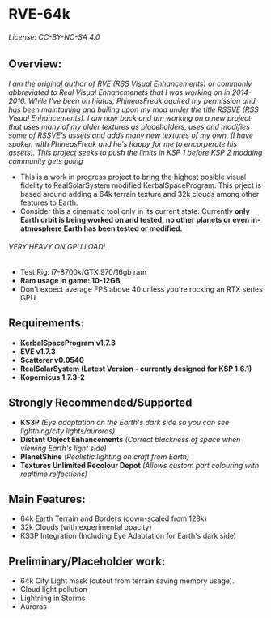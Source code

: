   # RVE-64k
  ###### License: CC-BY-NC-SA 4.0

  ## Overview:

*I am the original author of RVE (RSS Visual Enhancements) or commonly abbreviated to Real Visual Enhancmenets that I was working on in 2014-2016. While I've been on hiatus, PhineasFreak aquired my permission and has been maintaining and builing upon my mod under the title RSSVE (RSS Visual Enhancements). I am now back and am working on a new project that uses many of my older textures as placeholders, uses and modifies some of RSSVE's assets and adds many new textures of my own. (I have spoken with PhineasFreak and he's happy for me to encorperate his assets). This project seeks to push the limits in KSP 1 before KSP 2 modding community gets going*

  - This is a work in progress project to bring the highest posible visual fidelity to RealSolarSystem modified KerbalSpaceProgram.
This prject is based around adding a 64k terrain texture and 32k clouds among other features to Earth.
  - Consider this a cinematic tool only in its current state: Currently __only Earth orbit is being worked on and tested, no other planets or even in-atmosphere Earth has been tested or modified.__

  ###### VERY HEAVY ON GPU LOAD!

  - Test Rig: i7-8700k/GTX 970/16gb ram
  - __Ram usage in game: 10-12GB__
  - Don't expect average FPS above 40 unless you're rocking an RTX series GPU

  ## Requirements:

  - __KerbalSpaceProgram v1.7.3__
  - __EVE v1.7.3__
  - __Scatterer v0.0540__
  - __RealSolarSystem (Latest Version - currently designed for KSP 1.6.1)__
  - __Kopernicus 1.7.3-2__
  
  ## Strongly Recommended/Supported
  
  - __KS3P__
  *(Eye adaptation on the Earth's dark side so you can see lightning/city lights/auroras)*
  - __Distant Object Enhancements__
  *(Correct blackness of space when viewing Earth's light side)*
  - __PlanetShine__
  *(Realistic lighting on craft from Earth)*
  - __Textures Unlimited Recolour Depot__
  *(Allows custom part colouring with realtime relfections)*

  ## Main Features:

  - 64k Earth Terrain and Borders (down-scaled from 128k)
  - 32k Clouds (with experimental opacity)
  - KS3P Integration (Including Eye Adaptation for Earth's dark side)

  ## Preliminary/Placeholder work:

  - 64k City Light mask (cutout from terrain saving memory usage).
  - Cloud light pollution
  - Lightning in Storms
  - Auroras
